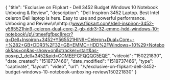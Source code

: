 {
    "title": "Exclusive on Flipkart - Dell 3452 Budget Windows 10 Notebook Unboxing & Review",
    "description": "Dell Inspiron 3452 Laptop. Best Intel celeron Dell laptop is here. Easy to use and powerful performance. Unboxing and Review\n\nhttp:\/\/www.flipkart.com\/dell-inspiron-3452-y565521hin9-celeron-dual-core-2-gb-ddr3-32-emmc-hdd-windows-10-notebook\/p\/itmeefgfbsc8recr?q=Dell+Inspiron+3452+Y565521HIN9+Celeron+Dual+Core+-+%282+GB+DDR3%2F32+GB+EMMC+HDD%2FWindows+10%29+Notebook&as=on&as-show=on&otracker=start&as-pos=p_1_dell+3452&pid=COMEEFGFQQQG5EQE",
    "videoid": "150221830",
    "date_created": "1518737466",
    "date_modified": "1518737466",
    "type": "captivate",
    "layout": "video",
    "url": "\/v\/exclusive-on-flipkart-dell-3452-budget-windows-10-notebook-unboxing-review\/150221830"
}